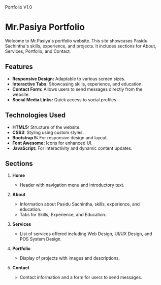 Portfolio V1.0
# Mr.Pasiya Portfolio

Welcome to Mr.Pasiya's portfolio website. This site showcases Pasidu Sachintha's skills, experience, and projects. It includes sections for About, Services, Portfolio, and Contact.

## Features

- **Responsive Design:** Adaptable to various screen sizes.
- **Interactive Tabs:** Showcasing skills, experience, and education.
- **Contact Form:** Allows users to send messages directly from the website.
- **Social Media Links:** Quick access to social profiles.

## Technologies Used

- **HTML5:** Structure of the website.
- **CSS3:** Styling using custom styles.
- **Bootstrap 5:** For responsive design and layout.
- **Font Awesome:** Icons for enhanced UI.
- **JavaScript:** For interactivity and dynamic content updates.

## Sections

1. **Home**
   - Header with navigation menu and introductory text.

2. **About**
   - Information about Pasidu Sachintha, skills, experience, and education.
   - Tabs for Skills, Experience, and Education.

3. **Services**
   - List of services offered including Web Design, UI/UX Design, and POS System Design.

4. **Portfolio**
   - Display of projects with images and descriptions.

5. **Contact**
   - Contact information and a form for users to send messages.